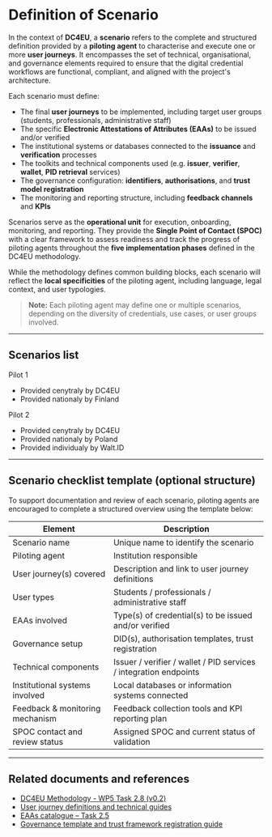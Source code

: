 # Definition of Scenario

In the context of **DC4EU**, a **scenario** refers to the complete and structured definition provided by a **piloting agent** to characterise and execute one or more **user journeys**. It encompasses the set of technical, organisational, and governance elements required to ensure that the digital credential workflows are functional, compliant, and aligned with the project's architecture.

Each scenario must define:

- The final **user journeys** to be implemented, including target user groups (students, professionals, administrative staff)  
- The specific **Electronic Attestations of Attributes (EAAs)** to be issued and/or verified  
- The institutional systems or databases connected to the **issuance** and **verification** processes  
- The toolkits and technical components used (e.g. **issuer**, **verifier**, **wallet**, **PID retrieval** services)  
- The governance configuration: **identifiers**, **authorisations**, and **trust model registration**  
- The monitoring and reporting structure, including **feedback channels** and **KPIs**

Scenarios serve as the **operational unit** for execution, onboarding, monitoring, and reporting. They provide the **Single Point of Contact (SPOC)** with a clear framework to assess readiness and track the progress of piloting agents throughout the **five implementation phases** defined in the DC4EU methodology.

While the methodology defines common building blocks, each scenario will reflect the **local specificities** of the piloting agent, including language, legal context, and user typologies.

> **Note:** Each piloting agent may define one or multiple scenarios, depending on the diversity of credentials, use cases, or user groups involved.

---

## Scenarios list

Pilot 1
- Provided cenytraly by DC4EU
- Provided nationaly by Finland


Pilot 2
- Provided cenytraly by DC4EU
- Provided nationaly by Poland
- Provided individualy by Walt.ID




---

## Scenario checklist template (optional structure)

To support documentation and review of each scenario, piloting agents are encouraged to complete a structured overview using the template below:

| Element                                 | Description                                                                 |
|-----------------------------------------|-----------------------------------------------------------------------------|
| Scenario name                           | Unique name to identify the scenario                                        |
| Piloting agent                          | Institution responsible                                                     |
| User journey(s) covered                 | Description and link to user journey definitions                           |
| User types                              | Students / professionals / administrative staff                            |
| EAAs involved                           | Type(s) of credential(s) to be issued and/or verified                      |
| Governance setup                        | DID(s), authorisation templates, trust registration                        |
| Technical components                    | Issuer / verifier / wallet / PID services / integration endpoints          |
| Institutional systems involved          | Local databases or information systems connected                           |
| Feedback & monitoring mechanism         | Feedback collection tools and KPI reporting plan                           |
| SPOC contact and review status          | Assigned SPOC and current status of validation                             |

---

## Related documents and references

- [DC4EU Methodology - WP5 Task 2.8 (v0.2)](link-to-document)
- [User journey definitions and technical guides](link-to-guides)
- [EAAs catalogue – Task 2.5](link-to-eaa-catalogue)
- [Governance template and trust framework registration guide](link-to-governance-template)
